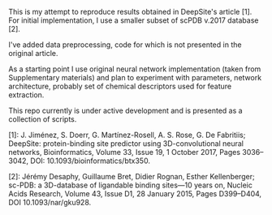 This is my attempt to reproduce results obtained in DeepSite's article [1].
For initial implementation, I use a smaller subset of scPDB v.2017 database [2].

I've added data preprocessing, code for which is not presented in the original article.

As a starting point I use original neural network implementation (taken from Supplementary materials) and plan to experiment with parameters, network architecture, probably set of chemical descriptors used for feature extraction.

This repo currently is under active development and is presented as a collection of scripts.

[1]: J. Jiménez, S. Doerr, G. Martínez-Rosell, A. S. Rose, G. De Fabritiis; DeepSite: protein-binding site predictor using 3D-convolutional neural networks, Bioinformatics, Volume 33, Issue 19, 1 October 2017, Pages 3036–3042, DOI: 10.1093/bioinformatics/btx350.

[2]: Jérémy Desaphy, Guillaume Bret, Didier Rognan, Esther Kellenberger; sc-PDB: a 3D-database of ligandable binding sites—10 years on, Nucleic Acids Research, Volume 43, Issue D1, 28 January 2015, Pages D399–D404, DOI 10.1093/nar/gku928.
